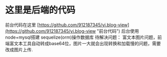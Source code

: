 # 这里是后端的代码
前台代码在这里 [https://github.com/912187345/yi.blog-view](https://github.com/912187345/yi.blog-view "前台代码")
后台使用node+mysql搭建 sequelize(orm)操作数据库
待解决问题：
    富文本图片问题，前端富文本工具自动转成base64位，图片一大就会出现转换和加载慢的问题，需要改成图片上传.